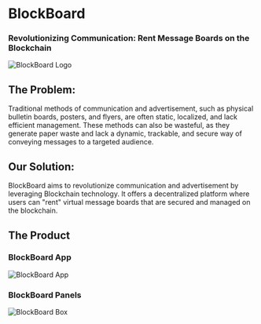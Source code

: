 # BlockBoard

### Revolutionizing Communication: Rent Message Boards on the Blockchain

![BlockBoard Logo](https://github.com/lorbke/BlockBoard/blob/assets/assets/BlockBoard_origin.png)

## The Problem:

Traditional methods of communication and advertisement, such as physical bulletin boards, posters, and flyers, are often static, localized, and lack efficient management. These methods can also be wasteful, as they generate paper waste and lack a dynamic, trackable, and secure way of conveying messages to a targeted audience.

## Our Solution:

BlockBoard aims to revolutionize communication and advertisement by leveraging Blockchain technology. It offers a decentralized platform where users can "rent" virtual message boards that are secured and managed on the blockchain.


## The Product

### BlockBoard App

![BlockBoard App](https://github.com/lorbke/BlockBoard/blob/assets/assets/BlockBoard_app_1.png)

### BlockBoard Panels

![BlockBoard Box](https://github.com/lorbke/BlockBoard/blob/assets/assets/BlockBoard_box.png)
